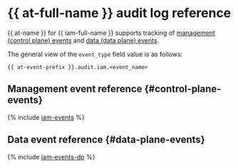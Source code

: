 # {{ at-full-name }} audit log reference

{{ at-name }} for {{ iam-full-name }} supports tracking of [management (control plane) events](../audit-trails/concepts/format.md) and [data (data plane) events](../audit-trails/concepts/format-data-plane.md).

The general view of the `event_type` field value is as follows:

```text
{{ at-event-prefix }}.audit.iam.<event_name>
```
## Management event reference {#control-plane-events}

{% include [iam-events](../_includes/audit-trails/events/iam-events.md) %}

## Data event reference {#data-plane-events}

{% include [iam-events-dp](../_includes/audit-trails/events/iam-events-dp.md) %}
